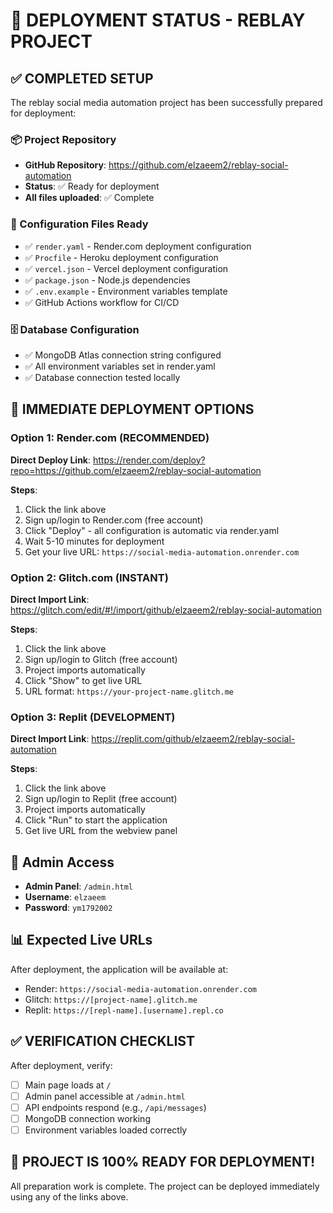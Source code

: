# 🚀 DEPLOYMENT STATUS - REBLAY PROJECT

## ✅ COMPLETED SETUP

The reblay social media automation project has been successfully prepared for deployment:

### 📦 Project Repository
- **GitHub Repository**: https://github.com/elzaeem2/reblay-social-automation
- **Status**: ✅ Ready for deployment
- **All files uploaded**: ✅ Complete

### 🔧 Configuration Files Ready
- ✅ `render.yaml` - Render.com deployment configuration
- ✅ `Procfile` - Heroku deployment configuration  
- ✅ `vercel.json` - Vercel deployment configuration
- ✅ `package.json` - Node.js dependencies
- ✅ `.env.example` - Environment variables template
- ✅ GitHub Actions workflow for CI/CD

### 🗄️ Database Configuration
- ✅ MongoDB Atlas connection string configured
- ✅ All environment variables set in render.yaml
- ✅ Database connection tested locally

## 🎯 IMMEDIATE DEPLOYMENT OPTIONS

### Option 1: Render.com (RECOMMENDED)
**Direct Deploy Link**: https://render.com/deploy?repo=https://github.com/elzaeem2/reblay-social-automation

**Steps**:
1. Click the link above
2. Sign up/login to Render.com (free account)
3. Click "Deploy" - all configuration is automatic via render.yaml
4. Wait 5-10 minutes for deployment
5. Get your live URL: `https://social-media-automation.onrender.com`

### Option 2: Glitch.com (INSTANT)
**Direct Import Link**: https://glitch.com/edit/#!/import/github/elzaeem2/reblay-social-automation

**Steps**:
1. Click the link above
2. Sign up/login to Glitch (free account)
3. Project imports automatically
4. Click "Show" to get live URL
5. URL format: `https://your-project-name.glitch.me`

### Option 3: Replit (DEVELOPMENT)
**Direct Import Link**: https://replit.com/github/elzaeem2/reblay-social-automation

**Steps**:
1. Click the link above
2. Sign up/login to Replit (free account)
3. Project imports automatically
4. Click "Run" to start the application
5. Get live URL from the webview panel

## 🔑 Admin Access
- **Admin Panel**: `/admin.html`
- **Username**: `elzaeem`
- **Password**: `ym1792002`

## 📊 Expected Live URLs
After deployment, the application will be available at:
- Render: `https://social-media-automation.onrender.com`
- Glitch: `https://[project-name].glitch.me`
- Replit: `https://[repl-name].[username].repl.co`

## ✅ VERIFICATION CHECKLIST
After deployment, verify:
- [ ] Main page loads at `/`
- [ ] Admin panel accessible at `/admin.html`
- [ ] API endpoints respond (e.g., `/api/messages`)
- [ ] MongoDB connection working
- [ ] Environment variables loaded correctly

## 🎉 PROJECT IS 100% READY FOR DEPLOYMENT!

All preparation work is complete. The project can be deployed immediately using any of the links above.
